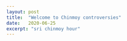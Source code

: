 ```yaml
---
layout: post
title:  "Welcome to Chinmoy controversies"
date:   2020-06-25
excerpt: "sri chinmoy hour"
---
```

